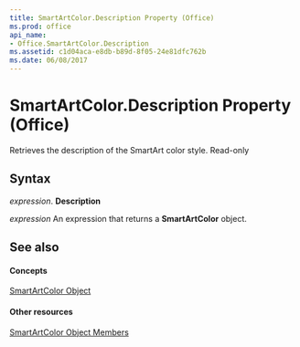 ```yaml
---
title: SmartArtColor.Description Property (Office)
ms.prod: office
api_name:
- Office.SmartArtColor.Description
ms.assetid: c1d04aca-e8db-b89d-8f05-24e81dfc762b
ms.date: 06/08/2017
---
```



# SmartArtColor.Description Property (Office)

Retrieves the description of the SmartArt color style. Read-only


## Syntax

 _expression_. **Description**

 _expression_ An expression that returns a **SmartArtColor** object.


## See also


#### Concepts


[SmartArtColor Object](smartartcolor-object-office.md)
#### Other resources


[SmartArtColor Object Members](smartartcolor-members-office.md)

